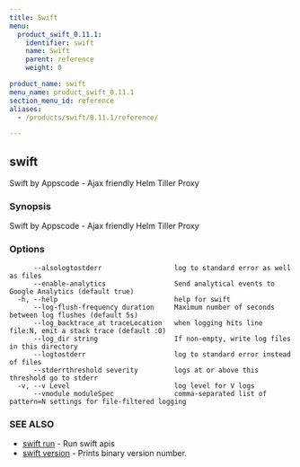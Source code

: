 ```yaml
---
title: Swift
menu:
  product_swift_0.11.1:
    identifier: swift
    name: Swift
    parent: reference
    weight: 0

product_name: swift
menu_name: product_swift_0.11.1
section_menu_id: reference
aliases:
  - /products/swift/0.11.1/reference/

---
```

## swift

Swift by Appscode - Ajax friendly Helm Tiller Proxy

### Synopsis

Swift by Appscode - Ajax friendly Helm Tiller Proxy

### Options

```
      --alsologtostderr                  log to standard error as well as files
      --enable-analytics                 Send analytical events to Google Analytics (default true)
  -h, --help                             help for swift
      --log-flush-frequency duration     Maximum number of seconds between log flushes (default 5s)
      --log_backtrace_at traceLocation   when logging hits line file:N, emit a stack trace (default :0)
      --log_dir string                   If non-empty, write log files in this directory
      --logtostderr                      log to standard error instead of files
      --stderrthreshold severity         logs at or above this threshold go to stderr
  -v, --v Level                          log level for V logs
      --vmodule moduleSpec               comma-separated list of pattern=N settings for file-filtered logging
```

### SEE ALSO

* [swift run](/docs/reference/swift_run.md)	 - Run swift apis
* [swift version](/docs/reference/swift_version.md)	 - Prints binary version number.

